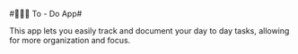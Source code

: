 #🚀📅📝 To - Do App#

This app lets you easily track and document your day to day tasks, allowing for more organization and focus.
